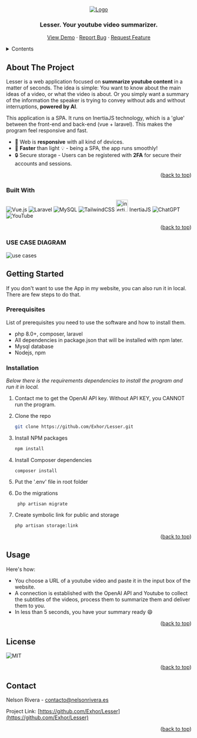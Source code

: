 <a name="readme-top"></a>

<!-- PROJECT LOGO -->
<br />
<div align="center">
  <a href="https://www.nelsonrivera.es/">
    <img src="https://i.imgur.com/vqq17xp.png" alt="Logo">
  </a>
  <h3 align="center">Lesser. Your youtube video summarizer.</h3>

  <p align="center">
    <a href="https://www.nelsonrivera.es/">View Demo</a>
    ·
    <a href="https://github.com/Exhore/Lesser/issues/new?labels=bug&template=bug-report---.md">Report Bug</a>
    ·
    <a href="https://github.com/Exhore/Lesser/issues/new?labels=enhancement&template=feature-request---.md">Request Feature</a>
  </p>
</div>

<!-- TABLE OF CONTENTS -->
<details>
  <summary>Contents</summary>
  <ol>
    <li>
      <a href="#about-the-project">About The Project</a>
      <ul>
        <li><a href="#built-with">Built With</a></li>
      </ul>
    </li>
    <li>
      <a href="#getting-started">Getting Started</a>
      <ul>
        <li><a href="#prerequisites">Prerequisites</a></li>
        <li><a href="#installation">Installation</a></li>
      </ul>
    </li>
    <li><a href="#usage">Usage</a></li>
    <li><a href="#license">License</a></li>
    <li><a href="#contact">Contact</a></li>
  </ol>
</details>

<!-- ABOUT THE PROJECT -->

## About The Project

Lesser is a web application focused on <b>summarize youtube content</b> in a matter of seconds. The idea is simple: You want to know about the main ideas of a video, or what the video is about. Or you simply want a summary of the information the speaker is trying to convey without ads and without interruptions, <b>powered by AI</b>.

This application is a SPA. It runs on InertiaJS technology, which is a 'glue' between the front-end and back-end (vue + laravel). This makes the program feel responsive and fast.

-   📱 Web is <b>responsive</b> with all kind of devices.
-   🏃 <b>Faster</b> than light 💡 - being a SPA, the app runs smoothly!
-   🔒 Secure storage - Users can be registered with <b>2FA</b> for secure their accounts and sessions.

<p align="right">(<a href="#readme-top">back to top</a>)</p>

### Built With

![Vue.js](https://img.shields.io/badge/vuejs-%2335495e.svg?style=for-the-badge&logo=vuedotjs&logoColor=%234FC08D)
![Laravel](https://img.shields.io/badge/laravel-%23FF2D20.svg?style=for-the-badge&logo=laravel&logoColor=white)
![MySQL](https://img.shields.io/badge/mysql-4479A1.svg?style=for-the-badge&logo=mysql&logoColor=white)
![TailwindCSS](https://img.shields.io/badge/tailwindcss-%2338B2AC.svg?style=for-the-badge&logo=tailwind-css&logoColor=white)
<img src="https://avatars.githubusercontent.com/u/47703742?s=280&v=4" alt="inertia" width=32px height=32px>
InertiaJS
![ChatGPT](https://img.shields.io/badge/chatGPT-74aa9c?style=for-the-badge&logo=openai&logoColor=white)
![YouTube](https://img.shields.io/badge/YouTube-%23FF0000.svg?style=for-the-badge&logo=YouTube&logoColor=white)

<p align="right">(<a href="#readme-top">back to top</a>)</p>

<!-- GETTING STARTED -->

### USE CASE DIAGRAM

<img src="https://i.imgur.com/fClc6QN.png" alt="use cases">

## Getting Started

If you don't want to use the App in my website, you can also run it in local. There are few steps to do that.

### Prerequisites

List of prerequisites you need to use the software and how to install them.

-   php 8.0+, composer, laravel
-   All dependencies in package.json that will be installed with npm later.
-   Mysql database
-   Nodejs, npm

### Installation

_Below there is the requirements dependencies to install the program and run it in local._

1. Contact me to get the OpenAI API key. Without API KEY, you CANNOT run the program.
2. Clone the repo
    ```sh
    git clone https://github.com/Exhor/Lesser.git
    ```
3. Install NPM packages
    ```sh
    npm install
    ```
4. Install Composer dependencies

   ``` composer install ```


6. Put the '.env' file in root folder

7. Do the migrations

   ```
    php artisan migrate
   ```

9. Create symbolic link for public and storage
   ```
   php artisan storage:link
    ```

<p align="right">(<a href="#readme-top">back to top</a>)</p>

## Usage

Here's how:

-   You choose a URL of a youtube video and paste it in the input box of the website.
-   A connection is established with the OpenAI API and Youtube to collect the subtitles of the videos, process them to summarize them and deliver them to you.
-   In less than 5 seconds, you have your summary ready :smile:

<p align="right">(<a href="#readme-top">back to top</a>)</p>

<!-- LICENSE -->

## License

![MIT](https://img.shields.io/badge/license-MIT-blue)

<p align="right">(<a href="#readme-top">back to top</a>)</p>

<!-- CONTACT -->

## Contact

Nelson Rivera - contacto@nelsonrivera.es

Project Link: [https://github.com/Exhor/Lesser](https://github.com/Exhor/Lesser)

<p align="right">(<a href="#readme-top">back to top</a>)</p>

[issues-shield]: https://img.shields.io/github/issues/othneildrew/Best-README-Template.svg?style=for-the-badge
[issues-url]: https://www.nelsonrivera.es//issues
